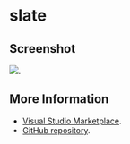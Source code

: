 # slate



## Screenshot
![](https://raw.githubusercontent.com/gerane/VSCodeThemes/master/gerane.Theme-slate/screenshot.png).


## More Information
* [Visual Studio Marketplace](https://marketplace.visualstudio.com/items/gerane.Theme-slate).
* [GitHub repository](https://github.com/gerane/VSCodeThemes).
